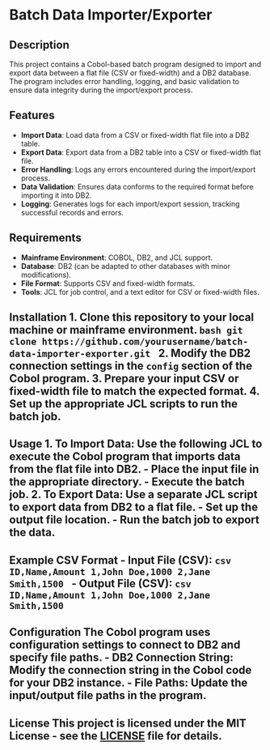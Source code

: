 # Batch Data Importer/Exporter

## Description
This project contains a Cobol-based batch program designed to import and export data between a flat file (CSV or fixed-width) and a DB2 database. The program includes error handling, logging, and basic validation to ensure data integrity during the import/export process.

## Features
- **Import Data**: Load data from a CSV or fixed-width flat file into a DB2 table.
- **Export Data**: Export data from a DB2 table into a CSV or fixed-width flat file.
- **Error Handling**: Logs any errors encountered during the import/export process.
- **Data Validation**: Ensures data conforms to the required format before importing it into DB2.
- **Logging**: Generates logs for each import/export session, tracking successful records and errors.

## Requirements
- **Mainframe Environment**: COBOL, DB2, and JCL support.
- **Database**: DB2 (can be adapted to other databases with minor modifications).
- **File Format**: Supports CSV and fixed-width formats.
- **Tools**: JCL for job control, and a text editor for CSV or fixed-width files.

## Installation 1. Clone this repository to your local machine or mainframe environment. ```bash git clone https://github.com/yourusername/batch-data-importer-exporter.git ``` 2. Modify the DB2 connection settings in the `config` section of the Cobol program. 3. Prepare your input CSV or fixed-width file to match the expected format. 4. Set up the appropriate JCL scripts to run the batch job.

## Usage 1. **To Import Data**: Use the following JCL to execute the Cobol program that imports data from the flat file into DB2. - Place the input file in the appropriate directory. - Execute the batch job. 2. **To Export Data**: Use a separate JCL script to export data from DB2 to a flat file. - Set up the output file location. - Run the batch job to export the data.

## Example CSV Format - **Input File (CSV)**: ```csv ID,Name,Amount 1,John Doe,1000 2,Jane Smith,1500 ``` - **Output File (CSV)**: ```csv ID,Name,Amount 1,John Doe,1000 2,Jane Smith,1500 ```

## Configuration The Cobol program uses configuration settings to connect to DB2 and specify file paths. - **DB2 Connection String**: Modify the connection string in the Cobol code for your DB2 instance. - **File Paths**: Update the input/output file paths in the program.

## License This project is licensed under the MIT License - see the [LICENSE](LICENSE) file for details.
